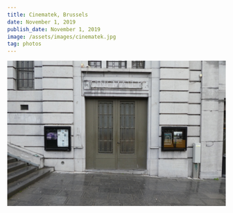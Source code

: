 ```yaml
---
title: Cinematek, Brussels
date: November 1, 2019
publish_date: November 1, 2019
image: /assets/images/cinematek.jpg
tag: photos
---
```


![image](/assets/images/cinematek.jpg)
